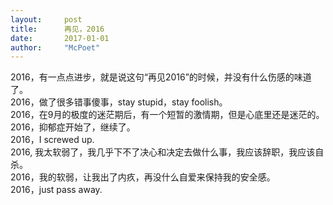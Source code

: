 ```yaml
---
layout:     post
title:      再见，2016
date:       2017-01-01
author:     "McPoet"
---
```


2016，有一点点进步，就是说这句“再见2016”的时候，并没有什么伤感的味道了。<br>
2016，做了很多错事傻事，stay stupid，stay foolish。<br>
2016，在9月的极度的迷茫期后，有一个短暂的激情期，但是心底里还是迷茫的。<br>
2016，抑郁症开始了，继续了。<br>
2016，I screwed up.<br>
2016, 我太软弱了，我几乎下不了决心和决定去做什么事，我应该辞职，我应该自杀。<br>
2016，我的软弱，让我出了内疚，再没什么自爱来保持我的安全感。<br>
2016，just pass away.<br>
